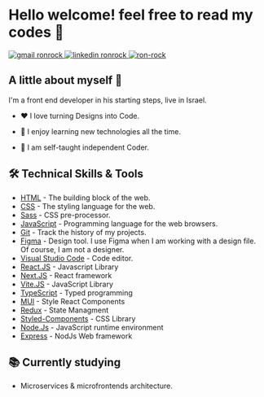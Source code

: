 # Hello welcome! feel free to read my codes 🤯

<!--![](./img/banner.jpg)-->

<div align="left">
<a href="mailto:ronrk11@gmail.com" target="_blank" display='inline'>
 <img src="https://img.shields.io/badge/Gmail-D14836?style=for-the-badge&logo=gmail&logoColor=white" alt="gmail ronrock"></img>
</a>
<a href="https://www.linkedin.com/in/ron-rokkah-ba665120a/" target="_blank">
<img src="https://img.shields.io/badge/LinkedIn-0077B5?style=for-the-badge&logo=linkedin&logoColor=white" alt="linkedin ronrock" ></img>
</a>
<a href="https://ron-rock-portfolio-jw1vgkrmj-ronrk.vercel.app" target="_blank"><img src="https://img.shields.io/badge/Portfolio-0077B5?style=for-the-badge&logo=portfolio&logoColor=white" alt="ron-rock"></img>
</a>
</div>

## A little about myself 👋

I'm a front end developer in his starting steps, live in Israel.

- ❤️ I love turning Designs into Code.

- 📖 I enjoy learning new technologies all the time.

- 🚀 I am self-taught independent Coder.

## 🛠️ Technical Skills & Tools

- [HTML](https://developer.mozilla.org/en-US/docs/Web/html) - The building block of the web.
- [CSS](https://developer.mozilla.org/en-US/docs/Web/css) - The styling language for the web.
- [Sass](https://sass-lang.com/) - CSS pre-processor.
- [JavaScript](https://developer.mozilla.org/en-US/docs/Web/javascript) - Programming language for the web browsers.
- [Git](https://git-scm.com/) - Track the history of my projects.
- [Figma](https://www.figma.com/) - Design tool. I use Figma when I am working with a design file. Of course, I am not a designer.
- [Visual Studio Code](https://code.visualstudio.com/) - Code editor.
- [React.JS](https://reactjs.org/) - Javascript Library
- [Next.JS](https://nextjs.org/) - React framework
- [Vite.JS](https://vitejs.dev/) - JavaScript Library
- [TypeScript](https://www.typescriptlang.org/) - Typed programming
- [MUI](https://mui.com/) - Style React Components
- [Redux](https://redux.js.org/) - State Managment
- [Styled-Components](https://styled-components.com/) - CSS Library
- [Node.Js](https://nodejs.org/en/) - JavaScript runtime environment
- [Express](https://expressjs.com/) - NodJs Web framework

## 📚 Currently studying

- Microservices & microfrontends architecture.



